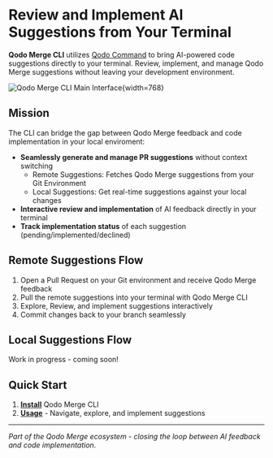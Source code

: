 # Review and Implement AI Suggestions from Your Terminal

**Qodo Merge CLI** utilizes [Qodo Command](https://docs.qodo.ai/qodo-documentation/qodo-command) to bring AI-powered code suggestions directly to your terminal.
Review, implement, and manage Qodo Merge suggestions without leaving your development environment.

![Qodo Merge CLI Main Interface](https://www.qodo.ai/images/pr_agent/qm_cli_main_table_fix_all.png){width=768}

## Mission

The CLI can bridge the gap between Qodo Merge feedback and code implementation in your local enviroment:

- **Seamlessly generate and manage PR suggestions** without context switching
    - Remote Suggestions: Fetches Qodo Merge suggestions from your Git Environment
    - Local Suggestions: Get real-time suggestions against your local changes
- **Interactive review and implementation** of AI feedback directly in your terminal
- **Track implementation status** of each suggestion (pending/implemented/declined)

## Remote Suggestions Flow 
1. Open a Pull Request on your Git environment and receive Qodo Merge feedback
2. Pull the remote suggestions into your terminal with Qodo Merge CLI
3. Explore, Review, and implement suggestions interactively
4. Commit changes back to your branch seamlessly

## Local Suggestions Flow
Work in progress - coming soon!

## Quick Start

1. **[Install](installation.md)** Qodo Merge CLI
2. **[Usage](usage.md)** - Navigate, explore, and implement suggestions

---

*Part of the Qodo Merge ecosystem - closing the loop between AI feedback and code implementation.*
